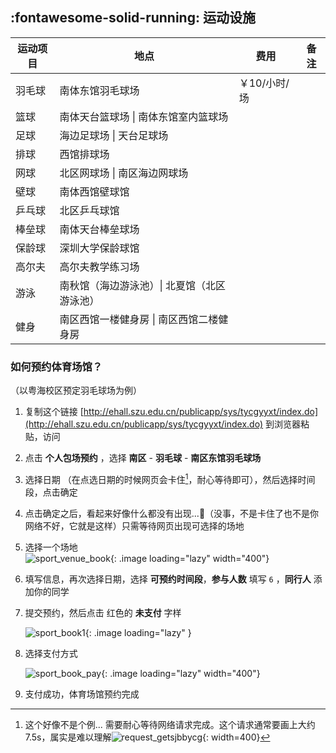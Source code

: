 ## :fontawesome-solid-running: 运动设施

| 运动项目 | 地点                                        | 费用         | 备注 |
| -------- | ------------------------------------------- | ------------ | ---- |
| 羽毛球   | 南体东馆羽毛球场                            | ￥10/小时/场 |      |
| 篮球     | 南体天台篮球场 \| 南体东馆室内篮球场        |              |      |
| 足球     | 海边足球场 \| 天台足球场                    |              |      |
| 排球     | 西馆排球场                                  |              |      |
| 网球     | 北区网球场 \| 南区海边网球场                |              |      |
| 壁球     | 南体西馆壁球馆                              |              |      |
| 乒乓球   | 北区乒乓球馆                                |              |      |
| 棒垒球   | 南体天台棒垒球场                            |              |      |
| 保龄球   | 深圳大学保龄球馆                            |              |      |
| 高尔夫   | 高尔夫教学练习场                            |              |      |
| 游泳     | 南秋馆（海边游泳池）\| 北夏馆（北区游泳池） |              |      |
| 健身     | 南区西馆一楼健身房 \| 南区西馆二楼健身房    |              |      |



### 如何预约体育场馆？

（以粤海校区预定羽毛球场为例）

1. 复制这个链接 [http://ehall.szu.edu.cn/publicapp/sys/tycgyyxt/index.do](http://ehall.szu.edu.cn/publicapp/sys/tycgyyxt/index.do)  到浏览器粘贴，访问

2. 点击 **个人包场预约** ，选择 **南区** - **羽毛球** - **南区东馆羽毛球场**

3. 选择日期 （在点选日期的时候网页会卡住[^1]，耐心等待即可），然后选择时间段，点击确定

4. 点击确定之后，看起来好像什么都没有出现...:smiling_face_with_tear:（没事，不是卡住了也不是你网络不好，它就是这样）只需等待网页出现可选择的场地

5. 选择一个场地    
    ![sport_venue_book](http://172.30.234.8:8001/szulib/fires-docs/images/sport_venue_book.png){: .image  loading="lazy" width="400"}
    
6. 填写信息，再次选择日期，选择 **可预约时间段**，**参与人数** 填写 `6` ，**同行人** 添加你的同学

7. 提交预约，然后点击 红色的 **未支付** 字样

    ![sport_book1](http://172.30.234.8:8001/szulib/fires-docs/images/sport_book1.png){: .image  loading="lazy" }

8. 选择支付方式

    ![sport_book_pay](http://172.30.234.8:8001/szulib/fires-docs/images/sport_book_pay.png){: .image  loading="lazy" width="400"}

9. 支付成功，体育场馆预约完成


[^1]:这个好像不是个例... 需要耐心等待网络请求完成。这个请求通常要画上大约7.5s，属实是难以理解![request_getsjbbycg](http://172.30.234.8:8001/szulib/fires-docs/images/request_getsjbbycg.png){: width=400}